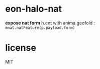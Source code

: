 # eon-halo-nat
**expose nat form**
h.ent with  anima.geofold : `mnat.natFeature(p.payload.form)`

# license
MIT

